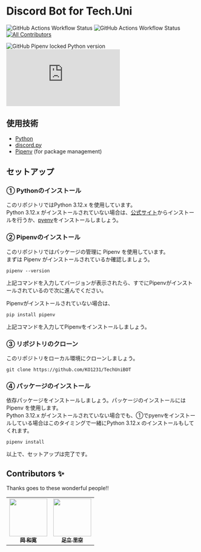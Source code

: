 # Discord Bot for Tech.Uni

![GitHub Actions Workflow Status](https://img.shields.io/github/actions/workflow/status/TechUni2020/TechUniBOT/deploy.yml?branch=master&label=build%20(master))
![GitHub Actions Workflow Status](https://img.shields.io/github/actions/workflow/status/TechUni2020/TechUniBOT/deploy.yml?branch=develop&label=build%20(develop))
[![All Contributors](https://img.shields.io/badge/all_contributors-2-orange.svg?style=flat-square)](#contributors-)

![GitHub Pipenv locked Python version](https://img.shields.io/github/pipenv/locked/python-version/TechUni2020/TechUniBOT)
![GitHub Pipenv locked dependency version](https://img.shields.io/github/pipenv/locked/dependency-version/TechUni2020/TechUniBOT/discord.py)

## 使用技術
- [Python](https://www.python.org/)
- [discord.py](https://github.com/Rapptz/discord.py)
- [Pipenv](https://github.com/pypa/pipenv) (for package management)

## セットアップ
### ① Pythonのインストール
このリポジトリではPython 3.12.x を使用しています。\
Python 3.12.x がインストールされていない場合は、[公式サイト](https://www.python.org/downloads/)からインストールを行うか、[pyenv](https://github.com/pyenv/pyenv)をインストールしましょう。

### ② Pipenvのインストール
このリポジトリではパッケージの管理に Pipenv を使用しています。\
まずは Pipenv がインストールされているか確認しましょう。
```
pipenv --version
```
上記コマンドを入力してバージョンが表示されたら、すでにPipenvがインストールされているので次に進んでください。

Pipenvがインストールされていない場合は、
```
pip install pipenv
```
上記コマンドを入力してPipenvをインストールしましょう。

### ③ リポジトリのクローン
このリポジトリをローカル環境にクローンしましょう。
```
git clone https://github.com/KO1231/TechUniBOT
```

### ④ パッケージのインストール
依存パッケージをインストールしましょう。パッケージのインストールには Pipenv を使用します。\
Python 3.12.x がインストールされていない場合でも、①でpyenvをインストールしている場合はこのタイミングで一緒にPython 3.12.x のインストールもしてくれます。
```
pipenv install
```
以上で、セットアップは完了です。

## Contributors ✨

Thanks goes to these wonderful people!!

<!-- ALL-CONTRIBUTORS-LIST:START - Do not remove or modify this section -->
<!-- prettier-ignore-start
-->
<!-- markdownlint-disable -->
<table>
  <tr>
    <td align="center"><a href="https://github.com/KO1231"><img src="https://github.com/TechUni2020/TechUniBOT/assets/124903312/d3317ef0-f926-42b3-9643-dc79f7e3711b" width="100px;" alt=""/><br /><sub><b>岡 和寛</b></sub></a>
    <td align="center"><a href="https://github.com/gohan5858"><img src="https://github.com/TechUni2020/TechUniBOT/assets/88976739/8bf9927b-b5dd-416c-82da-e459f51f2660" width="100px;" alt=""/><br /><sub><b>足立 里空</b></sub></a>
</table>

<!-- markdownlint-restore -->
<!-- prettier-ignore-end -->

<!-- ALL-CONTRIBUTORS-LIST:END -->
